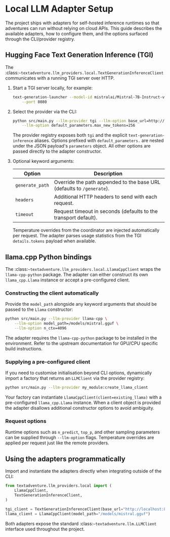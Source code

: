 # Local LLM Adapter Setup

The project ships with adapters for self-hosted inference runtimes so that
adventures can run without relying on cloud APIs. This guide describes the
available adapters, how to configure them, and the options surfaced through the
CLI/provider registry.

## Hugging Face Text Generation Inference (TGI)

The :class:`~textadventure.llm_providers.local.TextGenerationInferenceClient`
communicates with a running TGI server over HTTP.

1. Start a TGI server locally, for example:

   ```bash
   text-generation-launcher --model-id mistralai/Mistral-7B-Instruct-v0.2 \
       --port 8080
   ```

2. Select the provider via the CLI:

   ```bash
   python src/main.py --llm-provider tgi --llm-option base_url=http://localhost:8080 \
       --llm-option default_parameters.max_new_tokens=256
   ```

   The provider registry exposes both `tgi` and the explicit
   `text-generation-inference` aliases. Options prefixed with
   `default_parameters.` are nested under the JSON payload's `parameters`
   object. All other options are passed directly to the adapter constructor.

3. Optional keyword arguments:

   | Option                 | Description                                                        |
   | ---------------------- | ------------------------------------------------------------------ |
   | `generate_path`        | Override the path appended to the base URL (defaults to `/generate`). |
   | `headers`              | Additional HTTP headers to send with each request.                 |
   | `timeout`              | Request timeout in seconds (defaults to the transport default).    |

   Temperature overrides from the coordinator are injected automatically per
   request. The adapter parses usage statistics from the TGI `details.tokens`
   payload when available.

## llama.cpp Python bindings

The :class:`~textadventure.llm_providers.local.LlamaCppClient` wraps the
`llama-cpp-python` package. The adapter can either construct its own
`llama_cpp.Llama` instance or accept a pre-configured client.

### Constructing the client automatically

Provide the `model_path` alongside any keyword arguments that should be passed
to the `Llama` constructor:

```bash
python src/main.py --llm-provider llama-cpp \
    --llm-option model_path=/models/mistral.gguf \
    --llm-option n_ctx=4096
```

The adapter requires the `llama-cpp-python` package to be installed in the
environment. Refer to the upstream documentation for GPU/CPU specific build
instructions.

### Supplying a pre-configured client

If you need to customise initialisation beyond CLI options, dynamically import
a factory that returns an `LLMClient` via the provider registry:

```bash
python src/main.py --llm-provider my_module:create_llama_client
```

Your factory can instantiate `LlamaCppClient(client=existing_llama)` with a
pre-configured `llama_cpp.Llama` instance. When a client object is provided the
adapter disallows additional constructor options to avoid ambiguity.

### Request options

Runtime options such as `n_predict`, `top_p`, and other sampling parameters can
be supplied through `--llm-option` flags. Temperature overrides are applied per
request just like the remote providers.

## Using the adapters programmatically

Import and instantiate the adapters directly when integrating outside of the
CLI:

```python
from textadventure.llm_providers.local import (
    LlamaCppClient,
    TextGenerationInferenceClient,
)

tgi_client = TextGenerationInferenceClient(base_url="http://localhost:8080")
llama_client = LlamaCppClient(model_path="/models/mistral.gguf")
```

Both adapters expose the standard :class:`~textadventure.llm.LLMClient`
interface used throughout the project.
